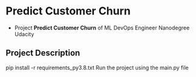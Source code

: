 # Predict Customer Churn

- Project **Predict Customer Churn** of ML DevOps Engineer Nanodegree Udacity

## Project Description
pip install -r requirements_py3.8.txt 
Run the project using the main.py file




